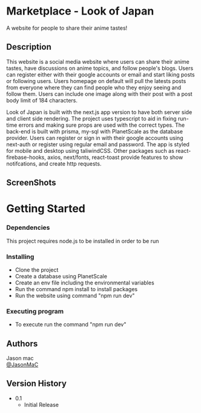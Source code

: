 # Marketplace - Look of Japan

A website for people to share their anime tastes!

## Description

This website is a social media website where users can share their anime tastes, have discussions on anime topics, and follow people's blogs. Users can register either with their google accounts or email and start liking posts or following users. Users homepage on default will pull the latests posts from everyone where they can find people who they enjoy seeing and follow them. Users can include one image along with their post with a post body limit of 184 characters.

Look of Japan is built with the next.js app version to have both server side and client side rendering. The project uses typescript to aid in fixing run-time errors and making sure props are used with the correct types. The back-end is built with prisma, my-sql with PlanetScale as the database provider. Users can register or sign in with their google accounts using next-auth or register using regular email and password. The app is styled for mobile and desktop using taliwindCSS. Other packages such as react-firebase-hooks, axios, next/fonts, react-toast provide features to show notifcations, and create http requests.

## ScreenShots

# Getting Started

### Dependencies

This project requires node.js to be installed in order to be run

### Installing

- Clone the project
- Create a database using PlanetScale
- Create an env file including the environmental variables
- Run the command npm install to install packages
- Run the website using command "npm run dev"

### Executing program

- To execute run the command "npm run dev"

## Authors

Jason mac  
[@JasonMaC](https://github.com/JasonMac123/)

## Version History

- 0.1
  - Initial Release
